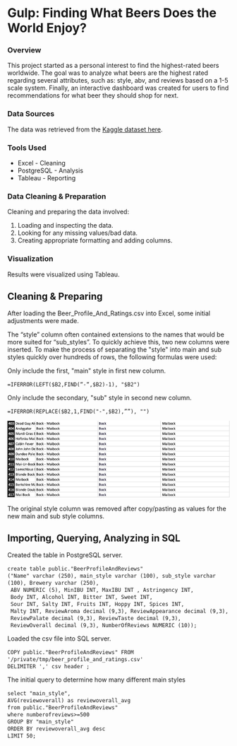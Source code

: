 # Gulp: Finding What Beers Does the World Enjoy?
### Overview
This project started as a personal interest to find the highest-rated beers worldwide. The goal was to analyze what beers are the highest rated regarding several attributes, such as: style, abv, and reviews based on a 1-5 scale system. Finally, an interactive dashboard was created for users to find recommendations for what beer they should shop for next.
### Data Sources
The data was retrieved from the [Kaggle dataset here](https://www.kaggle.com/datasets/ruthgn/beer-profile-and-ratings-data-set?rvi=1).
### Tools Used
- Excel - Cleaning
- PostgreSQL - Analysis
- Tableau - Reporting

### Data Cleaning & Preparation
Cleaning and preparing the data involved:
1. Loading and inspecting the data.
2. Looking for any missing values/bad data.
3. Creating appropriate formatting and  adding columns.
### Visualization
Results were visualized using Tableau.

## Cleaning & Preparing 
After loading the Beer_Profile_And_Ratings.csv into Excel, some initial adjustments were made.

The “style” column often contained extensions to the names that would be more suited for “sub_styles”. To quickly achieve this, two new columns were inserted. To make the process of separating the "style" into main and sub styles quickly over hundreds of rows, the following formulas were used:

Only include the first, "main" style in first new column.
```
=IFERROR(LEFT($B2,FIND(“-“,$B2)-1), "$B2")
```
Only include the secondary, "sub" style in second new column.
```
=IFERROR(REPLACE($B2,1,FIND("-",$B2),””), "")
```
![Adding Columns](https://github.com/chrisbw3/gulp/blob/6232cec802f05d054e300df700b22ff12513b448/Assets/adding_columns.png)

The original style column was removed after copy/pasting as values for the new main and sub style columns.
## Importing, Querying, Analyzing in SQL
Created the table in PostgreSQL server.
```
create table public."BeerProfileAndReviews"
("Name" varchar (250), main_style varchar (100), sub_style varchar (100), Brewery varchar (250),	
 ABV NUMERIC (5), MinIBU INT, MaxIBU INT , Astringency INT,
 Body INT, Alcohol INT,	Bitter INT, Sweet INT,
 Sour INT, Salty INT, Fruits INT, Hoppy INT, Spices INT,
 Malty INT, ReviewAroma decimal (9,3), ReviewAppearance decimal (9,3), 
 ReviewPalate decimal (9,3), ReviewTaste decimal (9,3), 
 ReviewOverall decimal (9,3), NumberOfReviews NUMERIC (10));
```
Loaded the csv file into SQL server.
```
COPY public."BeerProfileAndReviews" FROM '/private/tmp/beer_profile_and_ratings.csv'
DELIMITER ',' csv header ;
```
The initial query to determine how many different main styles
```
select "main_style",
AVG(reviewoverall) as reviewoverall_avg
from public."BeerProfileAndReviews"
where numberofreviews>=500
GROUP BY "main_style"
ORDER BY reviewoverall_avg desc
LIMIT 50;
```
